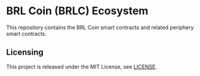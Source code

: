 # BRL Coin (BRLC) Ecosystem
This repository contains the BRL Coin smart contracts and related periphery smart contracts.

## Licensing
This project is released under the MIT License, see [LICENSE](LICENSE).